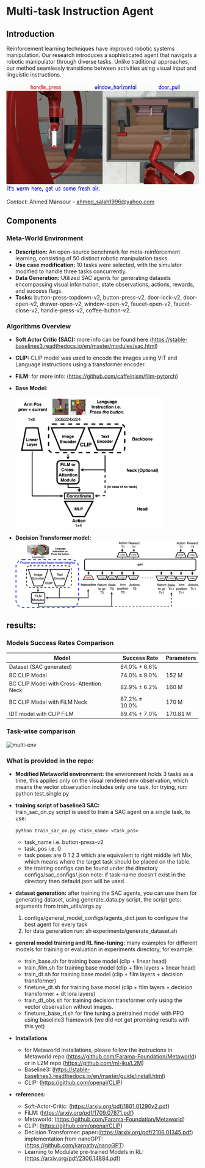 # Multi-task Instruction Agent

## Introduction
Reinforcement learning techniques have improved robotic systems manipulation. 
Our research introduces a sophisticated agent that navigats a robotic manipulator through diverse tasks. 
Unlike traditional approaches, our method seamlessly transitions between activities using visual input and linguistic instructions. 

![base](figures/base10_3.gif) 

*Contact:* Ahmed Mansour - ahmed_salah1996@yahoo.com


## Components

### Meta-World Environment
- **Description:** An open-source benchmark for meta-reinforcement learning, consisting of 50 distinct robotic manipulation tasks.
- **Use case modification:** 10 tasks were selected, with the simulator modified to handle three tasks concurrently.
- **Data Generation:** Utilized SAC agents for generating datasets encompassing visual information, state observations, actions, rewards, and success flags.
- **Tasks:** button-press-topdown-v2, button-press-v2, door-lock-v2, door-open-v2, drawer-open-v2, window-open-v2, faucet-open-v2, faucet-close-v2, handle-press-v2, coffee-button-v2.



### Algorithms Overview
- **Soft Actor Critic (SAC):** more info can be found here (https://stable-baselines3.readthedocs.io/en/master/modules/sac.html)


- **CLIP:** CLIP model was used to encode the images using ViT and Language instructions using a transformer encoder.

- **FiLM:** for more info: (https://github.com/caffeinism/film-pytorch)

- **Base Model:** 

    <img src='figures/base.png' width='384'>


- **Decision Transformer model:** 
![DT](figures/dt.png) 

## results:
### Models Success Rates Comparison

| Model                                  | Success Rate         | Parameters |
|----------------------------------------|----------------------|------------|
| Dataset (SAC generated)                | 84.0% ± 6.6%         |            |
| BC CLIP Model                          | 74.0% ± 9.0%         | 152 M      |
| BC CLIP Model with Cross-Attention Neck| 82.9% ± 6.2%         | 160 M      |
| BC CLIP Model with FiLM Neck           | 87.2% ± 10.0%        | 170 M      |
| IDT model with CLIP FiLM               | 89.4% ± 7.0%         | 170.81 M   |

### Task-wise comparison
![multi-env](figures/results.png)




### What is provided in the repo:
- **Modified Metaworld environment:** the environment holds 3 tasks as a time, this applies only on the visual rendered env observation, which means the vector observation includes only one task.
for trying, run: python  test_single.py

- **training script of baseline3 SAC:**  
train_sac_on.py script is used to train a SAC agent on a single task, to use:

  `python train_sac_on.py <task_name> <task_pos>`

  * task_name i.e. button-press-v2 
  * task_pos i.e. 0
  * task poses are 0 1 2 3 which are equivalent to right middle left Mix, which means where the target task should be placed on the table.
  * the training configs can be found under the directory configs/sac_configs/<task-name>.json 
  note: if task-name doesn't exist in the directory then defauld.json will be used.

- **dataset generation:**
after training the SAC agents, you can use them for generating dataset, using generate_data.py script, the script gets:
arguments from train_utils/args.py
  1. configs/general_model_configs/agents_dict.json to configure the best agent for every task
  2. for data generation run:
sh experiments/generate_dataset.sh

- **general model training and RL fine-tuning:**
many examples for different models for training or evaluation in experiments directory, for example:
  * train_base.sh  for training base model (clip + linear head)
  * train_film.sh  for training base model (clip + film layers + linear head)
  * train_dt.sh    for training base model (clip + film layers + decision transformer)
  * finetune_dt.sh for training base model (clip + film layers + decision transformer + dt lora layers)
  * train_dt_obs.sh for training decision transformer only using the vector observation without images.
  * finetune_base_rl.sh for fine tuning a pretrained model with PPO using baseline3 framework (we did not get promising results with this yet) 
- **Installations**
  * for Metaworld installations, please follow the instrucions in Metaworld repo (https://github.com/Farama-Foundation/Metaworld) or in L2M repo (https://github.com/ml-jku/L2M)
  * Baseline3: (https://stable-baselines3.readthedocs.io/en/master/guide/install.html)
  * CLIP: (https://github.com/openai/CLIP)

- **references:**
  * Soft-Actor-Critic: (https://arxiv.org/pdf/1801.01290v2.pdf)
  * FiLM: (https://arxiv.org/pdf/1709.07871.pdf)
  * Metaworld: (https://github.com/Farama-Foundation/Metaworld)
  * CLIP: (https://github.com/openai/CLIP)
  * Decision Transformer: paper:(https://arxiv.org/pdf/2106.01345.pdf)   implementation from nanoGPT:(https://github.com/karpathy/nanoGPT) 
  * Learning to Modulate pre-trained Models in RL: (https://arxiv.org/pdf/2306.14884.pdf)

